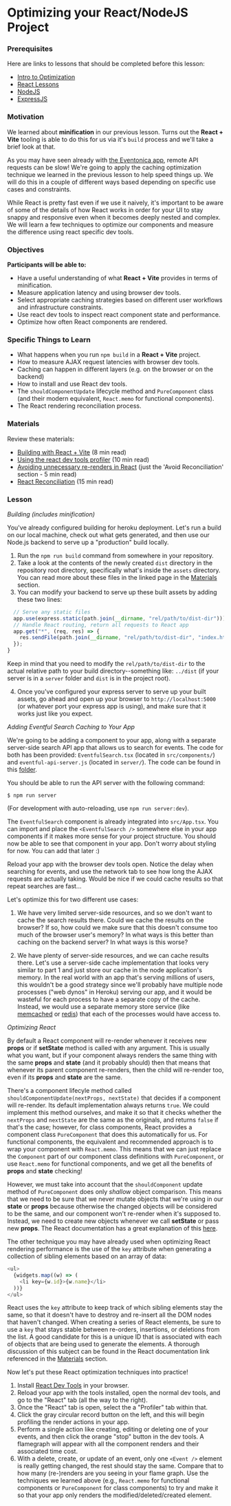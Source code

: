 # Optimizing your React/NodeJS Project

### Prerequisites

Here are links to lessons that should be completed before this lesson:

- [Intro to Optimization](/electives/optimization/optimization.md)
- [React Lessons](/react-js)
- [NodeJS](/node-js/node-js.md)
- [ExpressJS](/express-js/express.md)

### Motivation

We learned about **minification** in our previous lesson. Turns out the **React + Vite** tooling is able to do this for us via it's `build` process and we'll take a brief look at that.

As you may have seen already with [the Eventonica app](/projects/eventonica-updated), remote API requests can be slow! We're going to apply the caching optimization technique we learned in the previous lesson to help speed things up. We will do this in a couple of different ways based depending on specific use cases and constraints.

While React is pretty fast even if we use it naively, it's important to be aware of some of the details of how React works in order for your UI to stay snappy and responsive even when it becomes deeply nested and complex. We will learn a few techniques to optimize our components and measure the difference using react specific dev tools.

### Objectives

**Participants will be able to:**

- Have a useful understanding of what **React + Vite** provides in terms of minification.
- Measure application latency and using browser dev tools.
- Select appropriate caching strategies based on different user workflows and infrastructure constraints.
- Use react dev tools to inspect react component state and performance.
- Optimize how often React components are rendered.

### Specific Things to Learn

- What happens when you run `npm build` in a **React + Vite** project.
- How to measure AJAX request latencies with browser dev tools.
- Caching can happen in different layers (e.g. on the browser or on the backend)
- How to install and use React dev tools.
- The `shouldComponentUpdate` lifecycle method and `PureComponent` class (and their modern equivalent, `React.memo` for functional components).
- The React rendering reconciliation process.

### Materials

Review these materials:

- [Building with React + Vite](https://vite.dev/guide/) (8 min read)
- [Using the react dev tools profiler](https://reactjs.org/blog/2018/09/10/introducing-the-react-profiler.html) (10 min read)
- [Avoiding unnecessary re-renders in React](https://reactjs.org/docs/optimizing-performance.html#avoid-reconciliation) (just the 'Avoid Reconciliation' section - 5 min read)
- [React Reconciliation](https://reactjs.org/docs/reconciliation.html) (15 min read)

### Lesson

_Building (includes minification)_

You've already configured building for heroku deployment. Let's run a build on our local machine, check out what gets generated, and then use our Node.js backend to serve up a "production" build locally.

1. Run the `npm run build` command from somewhere in your repository.
2. Take a look at the contents of the newly created `dist` directory in the repository root directory, specifically what's inside the `assets` directory. You can read more about these files in the linked page in the [Materials](#materials) section.
3. You can modify your backend to serve up these built assets by adding these two lines:


```javascript
  // Serve any static files
  app.use(express.static(path.join(__dirname, "rel/path/to/dist-dir")));
  // Handle React routing, return all requests to React app
  app.get("*", (req, res) => {
    res.sendFile(path.join(__dirname, "rel/path/to/dist-dir", "index.html"));
  });
}
```

Keep in mind that you need to modify the `rel/path/to/dist-dir` to the actual relative path to your build directory--something like: `../dist` (if your server is in a `server` folder and `dist` is in the project root).

4. Once you've configured your express server to serve up your built assets, go ahead and open up your browser to `http://localhost:5000` (or whatever port your express app is using), and make sure that it works just like you expect.

_Adding Eventful Search Caching to Your App_

We're going to be adding a component to your app, along with a separate server-side search API app that allows us to search for events. The code for both has been provided: `EventfulSearch.tsx` (located in `src/components/`) and `eventful-api-server.js` (located in `server/`). The code can be found in this [folder](/electives/optimization/optimizing-your-react-node-project/).

You should be able to run the API server with the following command:

```plaintext
$ npm run server
```

(For development with auto-reloading, use `npm run server:dev`).

The `EventfulSearch` component is already integrated into `src/App.tsx`. You can import and place the `<EventfulSearch />` somewhere else in your app components if it makes more sense for your project structure. You should now be able to see that component in your app. Don't worry about styling for now. You can add that later :)

Reload your app with the browser dev tools open. Notice the delay when searching for events, and use the network tab to see how long the AJAX requests are actually taking. Would be nice if we could cache results so that repeat searches are fast...

Let's optimize this for two different use cases:

1. We have very limited server-side resources, and so we don't want to cache the search results there. Could we cache the results on the browser? If so, how could we make sure that this doesn't consume too much of the browser user's memory? In what ways is this better than caching on the backend server? In what ways is this worse?

2. We have plenty of server-side resources, and we can cache results there. Let's use a server-side cache implementation that looks very similar to part 1 and just store our cache in the node application's memory. In the real world with an app that's serving millions of users, this wouldn't be a good strategy since we'll probably have multiple node processes ("web dynos" in Heroku) serving our app, and it would be wasteful for each process to have a separate copy of the cache. Instead, we would use a separate memory store service (like [memcached](https://www.memcached.org/) or [redis](https://redis.io/)) that each of the processes would have access to.

_Optimizing React_

By default a React component will re-render whenever it receives new **props** or if **setState** method is called with any argument. This is usually what you want, but if your component always renders the same thing with the same **props** and **state** (and it probably should) then that means that whenever its parent component re-renders, then the child will re-render too, even if its **props** and **state** are the same.

There's a component lifecyle method called `shouldComponentUpdate(nextProps, nextState)` that decides if a component will re-render. Its default implementation always returns `true`. We could implement this method ourselves, and make it so that it checks whether the `nextProps` and `nextState` are the same as the originals, and returns `false` if that's the case; however, for class components, React provides a component class `PureComponent` that does this automatically for us. For functional components, the equivalent and recommended approach is to wrap your component with `React.memo`. This means that we can just replace the `Component` part of our component class definitions with `PureComponent`, or use `React.memo` for functional components, and we get all the benefits of **props** and **state** checking!

However, we must take into account that the `shouldComponent` update method of `PureComponent` does only _shallow_ object comparison. This means that we need to be sure that we never mutate objects that we're using in our **state** or **props** because otherwise the changed objects will be considered to be the same, and our component won't re-render when it's supposed to. Instead, we need to create new objects whenever we call **setState** or pass new **props**. The React documentation has a great explanation of this [here](https://reactjs.org/docs/optimizing-performance.html#the-power-of-not-mutating-data).

The other technique you may have already used when optimizing React rendering performance is the use of the `key` attribute when generating a collection of sibling elements based on an array of data:

```javascript
<ul>
  {widgets.map((w) => (
    <li key={w.id}>{w.name}</li>
  ))}
</ul>
```

React uses the `key` attribute to keep track of which sibling elements stay the same, so that it doesn't have to destroy and re-insert all the DOM nodes that haven't changed. When creating a series of React elements, be sure to use a `key` that stays stable between re-orders, insertions, or deletions from the list. A good candidate for this is a unique ID that is associated with each of objects that are being used to generate the elements. A thorough discussion of this subject can be found in the React documentation link referenced in the [Materials](#materials) section.

Now let's put these React optimization techniques into practice!

1. Install [React Dev Tools](https://github.com/facebook/react-devtools) in your browser.
2. Reload your app with the tools installed, open the normal dev tools, and go to the "React" tab (all the way to the right).
3. Once the "React" tab is open, select the a "Profiler" tab within that.
4. Click the gray circular record button on the left, and this will begin profiling the render actions in your app.
5. Perform a single action like creating, editing or deleting one of your events, and then click the orange "stop" button in the dev tools. A flamegraph will appear with all the component renders and their associated time cost.
6. With a delete, create, or update of an event, only one `<Event />` element is really getting changed, the rest should stay the same. Compare that to how many (re-)renders are you seeing in your flame graph. Use the techniques we learned above (e.g., `React.memo` for functional components or `PureComponent` for class components) to try and make it so that your app only renders the modified/deleted/created element.
